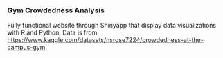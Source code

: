 ### Gym Crowdedness Analysis

Fully functional website through Shinyapp that display data visualizations with R and Python. Data is from https://www.kaggle.com/datasets/nsrose7224/crowdedness-at-the-campus-gym. 
